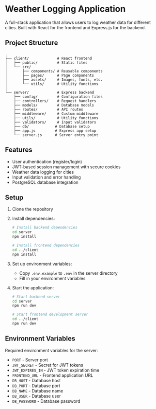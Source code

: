 # Weather Logging Application

A full-stack application that allows users to log weather data for different cities. Built with React for the frontend and Express.js for the backend.

## Project Structure

```
.
├── client/             # React frontend
│   ├── public/         # Static files
│   └── src/
│       ├── components/ # Reusable components
│       ├── pages/      # Page components
│       ├── assets/     # Images, fonts, etc.
│       └── utils/      # Utility functions
│
└── server/             # Express backend
    ├── config/         # Configuration files
    ├── controllers/    # Request handlers
    ├── models/         # Database models
    ├── routes/         # API routes
    ├── middleware/     # Custom middleware
    ├── utils/          # Utility functions
    ├── validators/     # Input validators
    ├── db/            # Database setup
    ├── app.js         # Express app setup
    └── server.js      # Server entry point
```

## Features

- User authentication (register/login)
- JWT-based session management with secure cookies
- Weather data logging for cities
- Input validation and error handling
- PostgreSQL database integration

## Setup

1. Clone the repository
2. Install dependencies:
   ```bash
   # Install backend dependencies
   cd server
   npm install

   # Install frontend dependencies
   cd ../client
   npm install
   ```
3. Set up environment variables:
   - Copy `.env.example` to `.env` in the server directory
   - Fill in your environment variables

4. Start the application:
   ```bash
   # Start backend server
   cd server
   npm run dev

   # Start frontend development server
   cd ../client
   npm run dev
   ```

## Environment Variables

Required environment variables for the server:
- `PORT` - Server port
- `JWT_SECRET` - Secret for JWT tokens
- `JWT_EXPIRES_IN` - JWT token expiration time
- `FRONTEND_URL` - Frontend application URL
- `DB_HOST` - Database host
- `DB_PORT` - Database port
- `DB_NAME` - Database name
- `DB_USER` - Database user
- `DB_PASSWORD` - Database password 